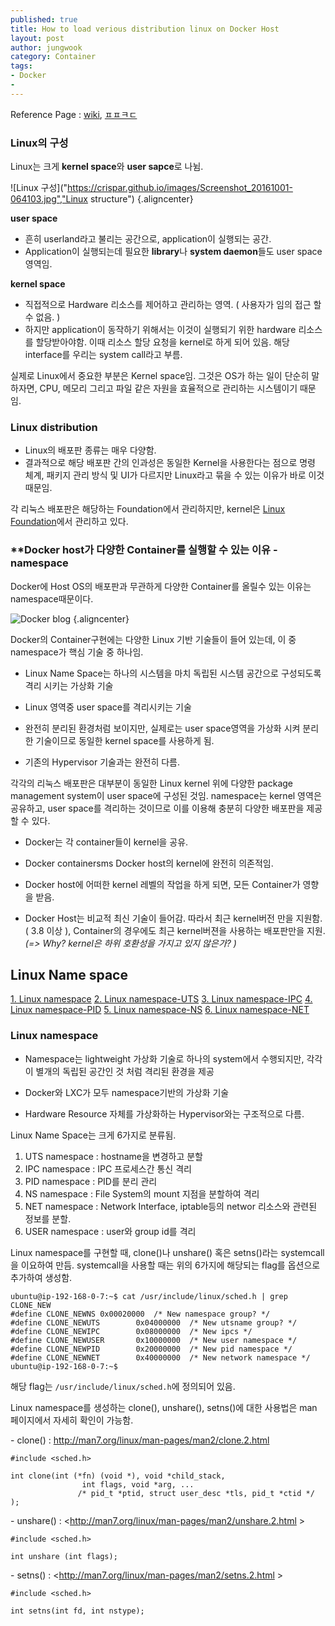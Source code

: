 ```yaml
---
published: true
title: How to load verious distribution linux on Docker Host
layout: post
author: jungwook
category: Container
tags:
- Docker
-
---
```

Reference Page : [wiki](https://en.wikipedia.org/wiki/Linux_kernel), [ㅍㅍㅋㄷ](http://bluese05.tistory.com/10)

### **Linux의 구성**

Linux는 크게 **kernel space**와 **user sapce**로 나뉨.

![Linux 구성]("https://crispar.github.io/images/Screenshot_20161001-064103.jpg","Linux structure") {.aligncenter}

**user space**
+ 흔히 userland라고 불리는 공간으로, application이 실행되는 공간.
+ Application이 실행되는데 필요한 **library**나 **system daemon**들도 user space영역임.

**kernel space**
+ 직접적으로 Hardware 리소스를 제어하고 관리하는 영역. ( 사용자가 임의 접근 할 수 없음. )
+ 하지만 application이 동작하기 위해서는 이것이 실행되기 위한 hardware 리소스를 할당받아야함. 이때 리소스 할당 요청을 kernel로 하게 되어 있음. 해당 interface를 우리는 system call라고 부름.

실제로 Linux에서 중요한 부분은 Kernel space임. 그것은 OS가 하는 일이 단순히 말하자면, CPU, 메모리 그리고 파일 같은 자원을 효율적으로 관리하는 시스템이기 때문임.

### **Linux distribution**

+ Linux의 배포판 종류는 매우 다양함.
+ 결과적으로 해당 배포판 간의 인과성은 동일한 Kernel을 사용한다는 점으로 명령 체계, 패키지 관리 방식 및 UI가 다르지만 Linux라고 묶을 수 있는 이유가 바로 이것 때문임.

각 리눅스 배포판은 해당하는 Foundation에서 관리하지만, kernel은 [Linux Foundation](https://www.kernel.org)에서 관리하고 있다.

### **Docker host가 다양한 Container를 실행할 수 있는 이유 - namespace


Docker에 Host OS의 배포판과 무관하게 다양한 Container를 올릴수 있는 이유는 namespace때문이다.

![Docker blog](이미지주소 "이미지제목") {.aligncenter}

Docker의 Container구현에는 다양한 Linux 기반 기술들이 들어 있는데, 이 중 namespace가 핵심 기술 중 하나임.

+ Linux Name Space는 하나의 시스템을 마치 독립된 시스템 공간으로 구성되도록 격리 시키는 가상화 기술

+ Linux 영역중 user space를 격리시키는 기술

+ 완전히 분리된 환경처럼 보이지만, 실제로는 user space영역을 가상화 시켜 분리한 기술이므로 동일한 kernel space를 사용하게 됨.

+ 기존의 Hypervisor 기술과는 완전히 다름.

각각의 리눅스 배포판은 대부분이 동일한 Linux kernel 위에 다양한 package management system이 user space에 구성된 것임. namespace는 kernel 영역은 공유하고, user space를 격리하는 것이므로 이를 이용해 충분히 다양한 배포판을 제공할 수 있다.

+ Docker는 각 container들이 kernel을 공유.

+ Docker containersms Docker host의 kernel에 완전히 의존적임.

+ Docker host에 어떠한 kernel 레벨의 작업을 하게 되면, 모든 Container가 영향을 받음.

+ Docker Host는 비교적 최신 기술이 들어감. 따라서 최근 kernel버전 만을 지원함. ( 3.8 이상 ), Container의 경우에도 최근 kernel버젼을 사용하는 배포판만을 지원. *(=> Why? kernel은 하위 호환성을 가지고 있지 않은가? )*

## Linux Name space

<a href="#LNS">1. Linux namespace</a>
<a href="#LNS-UTS">2. Linux namespace-UTS</a>
<a href="#LNS-IPC">3. Linux namespace-IPC</a>
<a href="#LNS-PID">4. Linux namespace-PID</a>
<a href="#LNS-NS">5. Linux namespace-NS</a>
<a href="#LNS-NET">6. Linux namespace-NET</a>

### <a name='LNS'>Linux namespace</a>

+ Namespace는 lightweight 가상화 기술로 하나의 system에서 수행되지만, 각각이 별개의 독립된 공간인 것 처럼 격리된 환경을 제공

+ Docker와 LXC가 모두 namespace기반의 가상화 기술

+ Hardware Resource 자체를 가상화하는 Hypervisor와는 구조적으로 다름.

Linux Name Space는 크게 6가지로 분류됨.

1. UTS namespace : hostname을 변경하고 분할
2. IPC namespace : IPC 프로세스간 통신 격리
3. PID namespace : PID를 분리 관리
4. NS namespace : File System의 mount 지점을 분할하여 격리
5. NET namespace : Network Interface, iptable등의 networ 리소스와 관련된 정보를 분할.
6. USER namespace : user와 group id를 격리

Linux namespace를 구현할 때, clone()나 unshare() 혹은 setns()라는 systemcall을 이요하여 만듬. systemcall을 사용할 때는 위의 6가지에 해당되는 flag를 옵션으로 추가하여 생성함.

```{.bash}
ubuntu@ip-192-168-0-7:~$ cat /usr/include/linux/sched.h | grep CLONE_NEW
#define CLONE_NEWNS	0x00020000	/* New namespace group? */
#define CLONE_NEWUTS		0x04000000	/* New utsname group? */
#define CLONE_NEWIPC		0x08000000	/* New ipcs */
#define CLONE_NEWUSER		0x10000000	/* New user namespace */
#define CLONE_NEWPID		0x20000000	/* New pid namespace */
#define CLONE_NEWNET		0x40000000	/* New network namespace */
ubuntu@ip-192-168-0-7:~$ 
```

해당 flag는 `/usr/include/linux/sched.h`에 정의되어 있음.

Linux namespace를 생성하는 clone(), unshare(), setns()에 대한 사용법은 man 페이지에서 자세히 확인이 가능함.

\- clone() : <http://man7.org/linux/man-pages/man2/clone.2.html>

```{.bash}
#include <sched.h>

int clone(int (*fn) (void *), void *child_stack, 
                int flags, void *arg, ...
               /* pid_t *ptid, struct user_desc *tls, pid_t *ctid */ );
```

\- unshare() : <http://man7.org/linux/man-pages/man2/unshare.2.html >

```{.bash}
#include <sched.h>

int unshare (int flags);
```

\- setns() : <http://man7.org/linux/man-pages/man2/setns.2.html >

```{.bash}
#include <sched.h>

int setns(int fd, int nstype);
```

